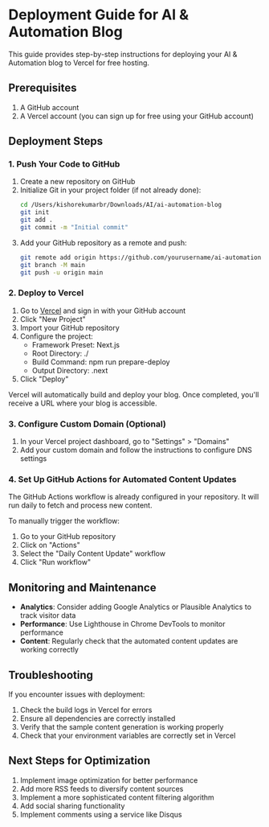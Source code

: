 # Deployment Guide for AI & Automation Blog

This guide provides step-by-step instructions for deploying your AI & Automation blog to Vercel for free hosting.

## Prerequisites

1. A GitHub account
2. A Vercel account (you can sign up for free using your GitHub account)

## Deployment Steps

### 1. Push Your Code to GitHub

1. Create a new repository on GitHub
2. Initialize Git in your project folder (if not already done):
   ```bash
   cd /Users/kishorekumarbr/Downloads/AI/ai-automation-blog
   git init
   git add .
   git commit -m "Initial commit"
   ```
3. Add your GitHub repository as a remote and push:
   ```bash
   git remote add origin https://github.com/yourusername/ai-automation-blog.git
   git branch -M main
   git push -u origin main
   ```

### 2. Deploy to Vercel

1. Go to [Vercel](https://vercel.com) and sign in with your GitHub account
2. Click "New Project"
3. Import your GitHub repository
4. Configure the project:
   - Framework Preset: Next.js
   - Root Directory: ./
   - Build Command: npm run prepare-deploy
   - Output Directory: .next
5. Click "Deploy"

Vercel will automatically build and deploy your blog. Once completed, you'll receive a URL where your blog is accessible.

### 3. Configure Custom Domain (Optional)

1. In your Vercel project dashboard, go to "Settings" > "Domains"
2. Add your custom domain and follow the instructions to configure DNS settings

### 4. Set Up GitHub Actions for Automated Content Updates

The GitHub Actions workflow is already configured in your repository. It will run daily to fetch and process new content.

To manually trigger the workflow:
1. Go to your GitHub repository
2. Click on "Actions"
3. Select the "Daily Content Update" workflow
4. Click "Run workflow"

## Monitoring and Maintenance

- **Analytics**: Consider adding Google Analytics or Plausible Analytics to track visitor data
- **Performance**: Use Lighthouse in Chrome DevTools to monitor performance
- **Content**: Regularly check that the automated content updates are working correctly

## Troubleshooting

If you encounter issues with deployment:

1. Check the build logs in Vercel for errors
2. Ensure all dependencies are correctly installed
3. Verify that the sample content generation is working properly
4. Check that your environment variables are correctly set in Vercel

## Next Steps for Optimization

1. Implement image optimization for better performance
2. Add more RSS feeds to diversify content sources
3. Implement a more sophisticated content filtering algorithm
4. Add social sharing functionality
5. Implement comments using a service like Disqus